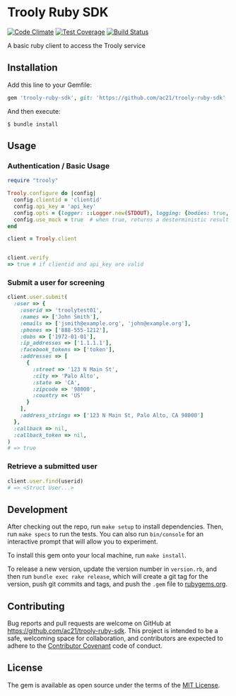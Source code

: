 # Trooly Ruby SDK

[![Code Climate](https://codeclimate.com/github/ac21/trooly-ruby-sdk/badges/gpa.svg)](https://codeclimate.com/github/ac21/trooly-ruby-sdk)
[![Test Coverage](https://codeclimate.com/github/ac21/trooly-ruby-sdk/badges/coverage.svg)](https://codeclimate.com/github/ac21/trooly-ruby-sdk/coverage)
[![Build Status](https://travis-ci.org/ac21/trooly-ruby-sdk.svg?branch=master)](https://travis-ci.org/ac21/trooly-ruby-sdk)

A basic ruby client to access the Trooly service

## Installation

Add this line to your Gemfile:

```ruby
gem 'trooly-ruby-sdk', git: 'https://github.com/ac21/trooly-ruby-sdk'
```

And then execute:

    $ bundle install

## Usage

### Authentication / Basic Usage
```ruby
require "trooly"

Trooly.configure do |config|
  config.clientid = 'clientid'
  config.api_key = 'api_key'
  config.opts = {logger: ::Logger.new(STDOUT), logging: {bodies: true, headers: true}}  # optional
  config.use_mock = true  # when true, returns a desterministic result with no network traffic
end

client = Trooly.client


client.verify
=> true # if clientid and api_key are valid
```

### Submit a user for screening

```ruby
client.user.submit(
  :user => {
    :userid => 'troolytest01',
    :names => ['John Smith'],
    :emails => ['jsmith@example.org', 'john@example.org'],
    :phones => ['888-555-1212'],
    :dobs => ['1972-01-01'],
    :ip_addresses => ['1.1.1.1'],
    :facebook_tokens => ['token'],
    :addresses => [
      {
        :street => '123 N Main St',
        :city => 'Palo Alto',
        :state => 'CA',
        :zipcode => '98000',
        :country =< 'US'
      }
    ],
    :address_strings => ['123 N Main St, Palo Alto, CA 98000']
  },
  :callback => nil,
  :callback_token => nil,
)
# => true
```

### Retrieve a submitted user

```ruby
client.user.find(userid)
# => <Struct User...>
```

## Development

After checking out the repo, run `make setup` to install dependencies. Then, run `make specs` to run the tests. You can also run `bin/console` for an interactive prompt that will allow you to experiment.

To install this gem onto your local machine, run `make install`.

To release a new version, update the version number in `version.rb`, and then run `bundle exec rake release`, which will create a git tag for the version, push git commits and tags, and push the `.gem` file to [rubygems.org](https://rubygems.org).

## Contributing

Bug reports and pull requests are welcome on GitHub at https://github.com/ac21/trooly-ruby-sdk. This project is intended to be a safe, welcoming space for collaboration, and contributors are expected to adhere to the [Contributor Covenant](http://contributor-covenant.org) code of conduct.


## License

The gem is available as open source under the terms of the [MIT License](http://opensource.org/licenses/MIT).

